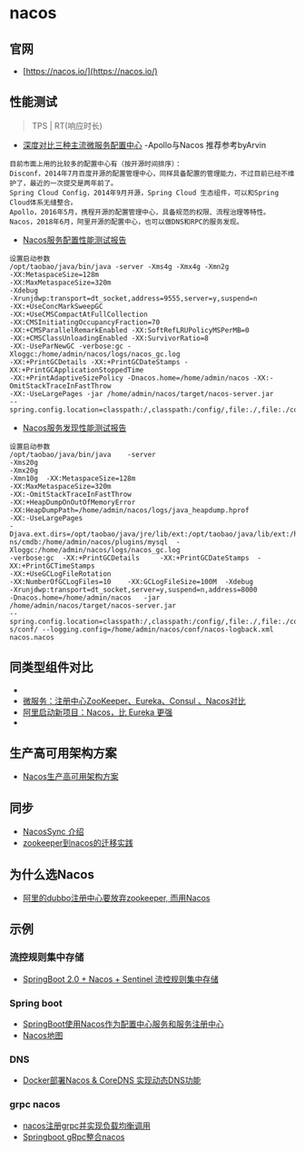 # nacos

## 官网
- [https://nacos.io/](https://nacos.io/)

## 性能测试

> TPS | RT(响应时长)

- [深度对比三种主流微服务配置中心](http://dockone.io/article/8767) -Apollo与Nacos 推荐参考byArvin
```
目前市面上用的比较多的配置中心有（按开源时间排序）：
Disconf，2014年7月百度开源的配置管理中心，同样具备配置的管理能力，不过目前已经不维护了，最近的一次提交是两年前了。
Spring Cloud Config，2014年9月开源，Spring Cloud 生态组件，可以和Spring Cloud体系无缝整合。
Apollo，2016年5月，携程开源的配置管理中心，具备规范的权限、流程治理等特性。
Nacos，2018年6月，阿里开源的配置中心，也可以做DNS和RPC的服务发现。
```

- [Nacos服务配置性能测试报告](https://nacos.io/zh-cn/docs/nacos-config-benchmark.html)
```
设置启动参数
/opt/taobao/java/bin/java -server -Xms4g -Xmx4g -Xmn2g 
-XX:MetaspaceSize=128m 
-XX:MaxMetaspaceSize=320m 
-Xdebug 
-Xrunjdwp:transport=dt_socket,address=9555,server=y,suspend=n 
-XX:+UseConcMarkSweepGC 
-XX:+UseCMSCompactAtFullCollection 
-XX:CMSInitiatingOccupancyFraction=70 
-XX:+CMSParallelRemarkEnabled -XX:SoftRefLRUPolicyMSPerMB=0 
-XX:+CMSClassUnloadingEnabled -XX:SurvivorRatio=8 
-XX:-UseParNewGC -verbose:gc -Xloggc:/home/admin/nacos/logs/nacos_gc.log 
-XX:+PrintGCDetails -XX:+PrintGCDateStamps -XX:+PrintGCApplicationStoppedTime 
-XX:+PrintAdaptiveSizePolicy -Dnacos.home=/home/admin/nacos -XX:-OmitStackTraceInFastThrow 
-XX:-UseLargePages -jar /home/admin/nacos/target/nacos-server.jar 
--spring.config.location=classpath:/,classpath:/config/,file:./,file:./config/,file:/home/admin/nacos/conf/
```

- [Nacos服务发现性能测试报告](https://nacos.io/zh-cn/docs/nacos-naming-benchmark.html)
```
设置启动参数
/opt/taobao/java/bin/java	 -server
-Xms20g
-Xmx20g
-Xmn10g	 -XX:MetaspaceSize=128m
-XX:MaxMetaspaceSize=320m
-XX:-OmitStackTraceInFastThrow
-XX:+HeapDumpOnOutOfMemoryError
-XX:HeapDumpPath=/home/admin/nacos/logs/java_heapdump.hprof
-XX:-UseLargePages
-Djava.ext.dirs=/opt/taobao/java/jre/lib/ext:/opt/taobao/java/lib/ext:/home/admin/nacos/plugi
ns/cmdb:/home/admin/nacos/plugins/mysql	 -Xloggc:/home/admin/nacos/logs/nacos_gc.log
-verbose:gc	 -XX:+PrintGCDetails	 -XX:+PrintGCDateStamps	 -XX:+PrintGCTimeStamps
-XX:+UseGCLogFileRotation
-XX:NumberOfGCLogFiles=10	 -XX:GCLogFileSize=100M	 -Xdebug
-Xrunjdwp:transport=dt_socket,server=y,suspend=n,address=8000
-Dnacos.home=/home/admin/nacos	 -jar	 /home/admin/nacos/target/nacos-server.jar
--spring.config.location=classpath:/,classpath:/config/,file:./,file:./config/,file:/home/admin/naco
s/conf/	--logging.config=/home/admin/nacos/conf/nacos-logback.xml	nacos.nacos
```

## 同类型组件对比
- []()
- [微服务：注册中心ZooKeeper、Eureka、Consul 、Nacos对比](https://blog.csdn.net/fly910905/article/details/100023415)
- [阿里启动新项目：Nacos，比 Eureka 更强](https://blog.csdn.net/youanyyou/article/details/85774066)
- []()

## 生产高可用架构方案
- [Nacos生产高可用架构方案](https://blog.csdn.net/zwjzqqb/article/details/103022348)

## 同步
- [NacosSync 介绍](https://nacos.io/zh-cn/docs/nacos-sync.html)
- [zookeeper到nacos的迁移实践](https://juejin.im/post/5ecb4c83f265da77057e2716)

## 为什么选Nacos 
- [阿里的dubbo注册中心要放弃zookeeper, 而用Nacos](https://my.oschina.net/u/867417/blog/1865971)

## 示例
### 流控规则集中存储
- [SpringBoot 2.0 + Nacos + Sentinel 流控规则集中存储](https://www.cnblogs.com/smallSevens/p/11553695.html)
### Spring boot
- [SpringBoot使用Nacos作为配置中心服务和服务注册中心](https://blog.csdn.net/zjcjava/article/details/88316190)
- [Nacos地图](https://blog.csdn.net/zjcjava/article/details/88316190)


### DNS
- [Docker部署Nacos & CoreDNS 实现动态DNS功能](https://www.jianshu.com/p/fa2ede64fd64)

### grpc nacos
- [nacos注册grpc并实现负载均衡调用](https://blog.csdn.net/qq_37362891/article/details/103920438)
- [Springboot gRpc整合nacos](https://blog.csdn.net/qq_35875671/article/details/106012835)